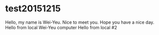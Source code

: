 # test20151215
Hello, my name is Wei-Yeu.
Nice to meet you.
Hope you have a nice day.
Hello from local Wei-Yeu computer
Hello from local #2